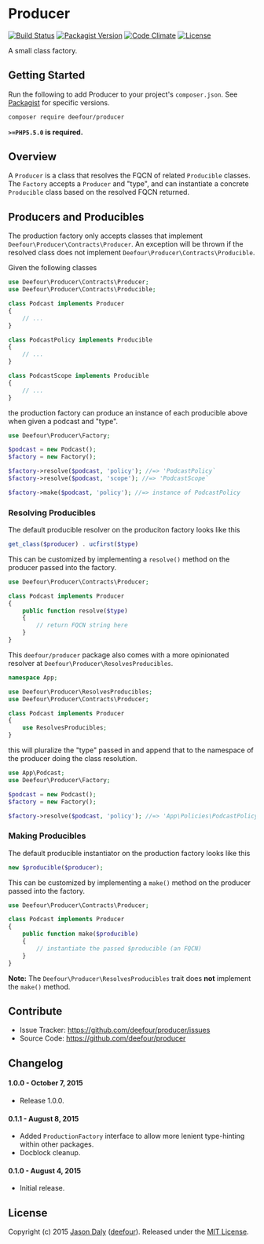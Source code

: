 # Producer

[![Build Status](https://travis-ci.org/deefour/producer.svg)](https://travis-ci.org/deefour/producer)
[![Packagist Version](http://img.shields.io/packagist/v/deefour/producer.svg)](https://packagist.org/packages/deefour/producer)
[![Code Climate](https://codeclimate.com/github/deefour/producer/badges/gpa.svg)](https://codeclimate.com/github/deefour/producer)
[![License](https://poser.pugx.org/deefour/producer/license)](https://packagist.org/packages/deefour/producer)

A small class factory.

## Getting Started

Run the following to add Producer to your project's `composer.json`. See [Packagist](https://packagist.org/packages/deefour/producer) for specific versions.

```bash
composer require deefour/producer
```

**`>=PHP5.5.0` is required.**

## Overview

A `Producer` is a class that resolves the FQCN of related `Producible` classes. The `Factory` accepts a `Producer` and "type", and can instantiate a concrete `Producible` class based on the resolved FQCN returned.

## Producers and Producibles

The production factory only accepts classes that implement `Deefour\Producer\Contracts\Producer`. An exception will be thrown if the resolved class does not implement `Deefour\Producer\Contracts\Producible`.

Given the following classes

```php
use Deefour\Producer\Contracts\Producer;
use Deefour\Producer\Contracts\Producible;

class Podcast implements Producer
{
    // ...
}

class PodcastPolicy implements Producible
{
    // ...
}

class PodcastScope implements Producible
{
    // ...
}
```

the production factory can produce an instance of each producible above when given a podcast and "type".


```php
use Deefour\Producer\Factory;

$podcast = new Podcast();
$factory = new Factory();

$factory->resolve($podcast, 'policy'); //=> 'PodcastPolicy`
$factory->resolve($podcast, 'scope'); //=> 'PodcastScope`

$factory->make($podcast, 'policy'); //=> instance of PodcastPolicy
```

### Resolving Producibles

The default producible resolver on the produciton factory looks like this

```php
get_class($producer) . ucfirst($type)
```

This can be customized by implementing a `resolve()` method on the producer passed into the factory.

```php
use Deefour\Producer\Contracts\Producer;

class Podcast implements Producer
{
    public function resolve($type)
    {
        // return FQCN string here
    }
}
```

This `deefour/producer` package also comes with a more opinionated resolver at `Deefour\Producer\ResolvesProducibles`.

```php
namespace App;

use Deefour\Producer\ResolvesProducibles;
use Deefour\Producer\Contracts\Producer;

class Podcast implements Producer
{
    use ResolvesProducibles;
}
```

this will pluralize the "type" passed in and append that to the namespace of the producer doing the class resolution.

```php
use App\Podcast;
use Deefour\Producer\Factory;

$podcast = new Podcast();
$factory = new Factory();

$factory->resolve($podcast, 'policy'); //=> 'App\Policies\PodcastPolicy`
```

### Making Producibles

The default producible instantiator on the production factory looks like this

```php
new $producible($producer);
```

This can be customized by implementing a `make()` method on the producer passed into the factory.

```php
use Deefour\Producer\Contracts\Producer;

class Podcast implements Producer
{
    public function make($producible)
    {
        // instantiate the passed $producible (an FQCN)
    }
}
```

**Note:** The `Deefour\Producer\ResolvesProducibles` trait does **not** implement the `make()` method.

## Contribute

- Issue Tracker: https://github.com/deefour/producer/issues
- Source Code: https://github.com/deefour/producer

## Changelog

#### 1.0.0 - October 7, 2015

 - Release 1.0.0.

#### 0.1.1 - August 8, 2015

 - Added `ProductionFactory` interface to allow more lenient type-hinting within other packages.
 - Docblock cleanup.

#### 0.1.0 - August 4, 2015

 - Initial release.

## License

Copyright (c) 2015 [Jason Daly](http://www.deefour.me) ([deefour](https://github.com/deefour)). Released under the [MIT License](http://deefour.mit-license.org/).
